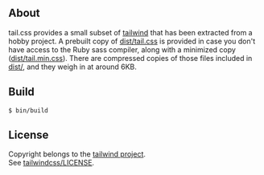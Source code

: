 ## About

tail.css provides a small subset of
[tailwind](https://tailwindcss.com/)
that has been extracted from a hobby project. A prebuilt copy of
[dist/tail.css](dist/tail.css)
is provided in case you don't have access to the Ruby sass compiler,
along with a minimized copy
([dist/tail.min.css](dist/tail.min.css)).
There are compressed copies of those files included in
[dist/](dist/), and they weigh in at around 6KB.

## Build

    $ bin/build

## License

Copyright belongs to the
[tailwind project](https://tailwindcss.com/).
<br>
See [tailwindcss/LICENSE](https://github.com/tailwindlabs/tailwindcss/blob/master/LICENSE).
